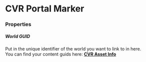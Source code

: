 # CVR Portal Marker

### Properties

##### World GUID
Put in the unique identifier of the world you want to link to in here.  
You can find your content guids here: **[CVR Asset Info](asset-info.md)**